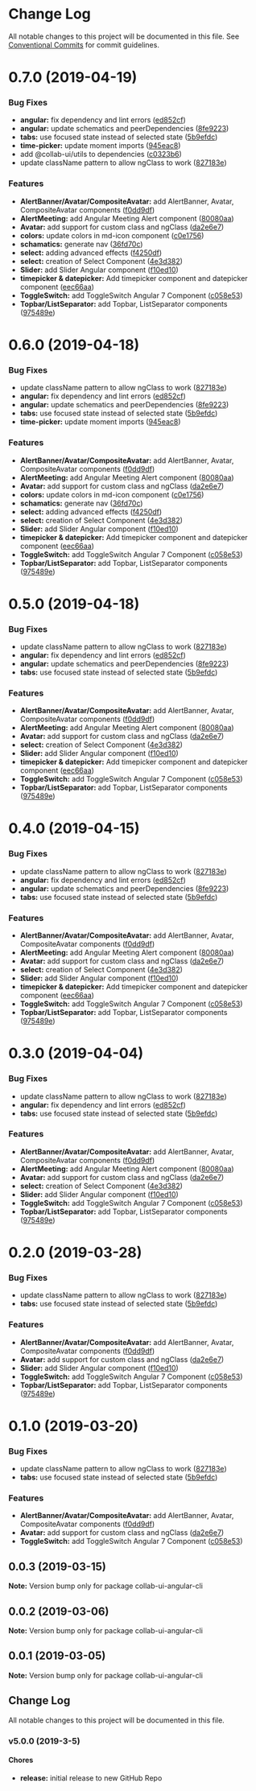 # Change Log

All notable changes to this project will be documented in this file.
See [Conventional Commits](https://conventionalcommits.org) for commit guidelines.

# 0.7.0 (2019-04-19)


### Bug Fixes

* **angular:** fix dependency and lint errors ([ed852cf](https://github.com/collab-ui/collab-ui/commit/ed852cf))
* **angular:** update schematics and peerDependencies ([8fe9223](https://github.com/collab-ui/collab-ui/commit/8fe9223))
* **tabs:** use focused state instead of selected state ([5b9efdc](https://github.com/collab-ui/collab-ui/commit/5b9efdc))
* **time-picker:** update moment imports ([945eac8](https://github.com/collab-ui/collab-ui/commit/945eac8))
* add @collab-ui/utils to dependencies ([c0323b6](https://github.com/collab-ui/collab-ui/commit/c0323b6))
* update className pattern to allow ngClass to work ([827183e](https://github.com/collab-ui/collab-ui/commit/827183e))


### Features

* **AlertBanner/Avatar/CompositeAvatar:** add AlertBanner, Avatar, CompositeAvatar components ([f0dd9df](https://github.com/collab-ui/collab-ui/commit/f0dd9df))
* **AlertMeeting:** add Angular Meeting Alert component ([80080aa](https://github.com/collab-ui/collab-ui/commit/80080aa))
* **Avatar:** add support for custom class and ngClass ([da2e6e7](https://github.com/collab-ui/collab-ui/commit/da2e6e7))
* **colors:** update colors in md-icon component ([c0e1756](https://github.com/collab-ui/collab-ui/commit/c0e1756))
* **schamatics:** generate nav ([36fd70c](https://github.com/collab-ui/collab-ui/commit/36fd70c))
* **select:** adding advanced effects ([f4250df](https://github.com/collab-ui/collab-ui/commit/f4250df))
* **select:** creation of Select Component ([4e3d382](https://github.com/collab-ui/collab-ui/commit/4e3d382))
* **Slider:** add Slider Angular component ([f10ed10](https://github.com/collab-ui/collab-ui/commit/f10ed10))
* **timepicker & datepicker:** Add timepicker component and datepicker component ([eec66aa](https://github.com/collab-ui/collab-ui/commit/eec66aa))
* **ToggleSwitch:** add ToggleSwitch Angular 7 Component ([c058e53](https://github.com/collab-ui/collab-ui/commit/c058e53))
* **Topbar/ListSeparator:** add Topbar, ListSeparator components ([975489e](https://github.com/collab-ui/collab-ui/commit/975489e))





# 0.6.0 (2019-04-18)


### Bug Fixes

* update className pattern to allow ngClass to work ([827183e](https://github.com/collab-ui/collab-ui/commit/827183e))
* **angular:** fix dependency and lint errors ([ed852cf](https://github.com/collab-ui/collab-ui/commit/ed852cf))
* **angular:** update schematics and peerDependencies ([8fe9223](https://github.com/collab-ui/collab-ui/commit/8fe9223))
* **tabs:** use focused state instead of selected state ([5b9efdc](https://github.com/collab-ui/collab-ui/commit/5b9efdc))
* **time-picker:** update moment imports ([945eac8](https://github.com/collab-ui/collab-ui/commit/945eac8))


### Features

* **AlertBanner/Avatar/CompositeAvatar:** add AlertBanner, Avatar, CompositeAvatar components ([f0dd9df](https://github.com/collab-ui/collab-ui/commit/f0dd9df))
* **AlertMeeting:** add Angular Meeting Alert component ([80080aa](https://github.com/collab-ui/collab-ui/commit/80080aa))
* **Avatar:** add support for custom class and ngClass ([da2e6e7](https://github.com/collab-ui/collab-ui/commit/da2e6e7))
* **colors:** update colors in md-icon component ([c0e1756](https://github.com/collab-ui/collab-ui/commit/c0e1756))
* **schamatics:** generate nav ([36fd70c](https://github.com/collab-ui/collab-ui/commit/36fd70c))
* **select:** adding advanced effects ([f4250df](https://github.com/collab-ui/collab-ui/commit/f4250df))
* **select:** creation of Select Component ([4e3d382](https://github.com/collab-ui/collab-ui/commit/4e3d382))
* **Slider:** add Slider Angular component ([f10ed10](https://github.com/collab-ui/collab-ui/commit/f10ed10))
* **timepicker & datepicker:** Add timepicker component and datepicker component ([eec66aa](https://github.com/collab-ui/collab-ui/commit/eec66aa))
* **ToggleSwitch:** add ToggleSwitch Angular 7 Component ([c058e53](https://github.com/collab-ui/collab-ui/commit/c058e53))
* **Topbar/ListSeparator:** add Topbar, ListSeparator components ([975489e](https://github.com/collab-ui/collab-ui/commit/975489e))





# 0.5.0 (2019-04-18)


### Bug Fixes

* update className pattern to allow ngClass to work ([827183e](https://github.com/collab-ui/collab-ui/commit/827183e))
* **angular:** fix dependency and lint errors ([ed852cf](https://github.com/collab-ui/collab-ui/commit/ed852cf))
* **angular:** update schematics and peerDependencies ([8fe9223](https://github.com/collab-ui/collab-ui/commit/8fe9223))
* **tabs:** use focused state instead of selected state ([5b9efdc](https://github.com/collab-ui/collab-ui/commit/5b9efdc))


### Features

* **AlertBanner/Avatar/CompositeAvatar:** add AlertBanner, Avatar, CompositeAvatar components ([f0dd9df](https://github.com/collab-ui/collab-ui/commit/f0dd9df))
* **AlertMeeting:** add Angular Meeting Alert component ([80080aa](https://github.com/collab-ui/collab-ui/commit/80080aa))
* **Avatar:** add support for custom class and ngClass ([da2e6e7](https://github.com/collab-ui/collab-ui/commit/da2e6e7))
* **select:** creation of Select Component ([4e3d382](https://github.com/collab-ui/collab-ui/commit/4e3d382))
* **Slider:** add Slider Angular component ([f10ed10](https://github.com/collab-ui/collab-ui/commit/f10ed10))
* **timepicker & datepicker:** Add timepicker component and datepicker component ([eec66aa](https://github.com/collab-ui/collab-ui/commit/eec66aa))
* **ToggleSwitch:** add ToggleSwitch Angular 7 Component ([c058e53](https://github.com/collab-ui/collab-ui/commit/c058e53))
* **Topbar/ListSeparator:** add Topbar, ListSeparator components ([975489e](https://github.com/collab-ui/collab-ui/commit/975489e))





# 0.4.0 (2019-04-15)


### Bug Fixes

* update className pattern to allow ngClass to work ([827183e](https://github.com/collab-ui/collab-ui/commit/827183e))
* **angular:** fix dependency and lint errors ([ed852cf](https://github.com/collab-ui/collab-ui/commit/ed852cf))
* **angular:** update schematics and peerDependencies ([8fe9223](https://github.com/collab-ui/collab-ui/commit/8fe9223))
* **tabs:** use focused state instead of selected state ([5b9efdc](https://github.com/collab-ui/collab-ui/commit/5b9efdc))


### Features

* **AlertBanner/Avatar/CompositeAvatar:** add AlertBanner, Avatar, CompositeAvatar components ([f0dd9df](https://github.com/collab-ui/collab-ui/commit/f0dd9df))
* **AlertMeeting:** add Angular Meeting Alert component ([80080aa](https://github.com/collab-ui/collab-ui/commit/80080aa))
* **Avatar:** add support for custom class and ngClass ([da2e6e7](https://github.com/collab-ui/collab-ui/commit/da2e6e7))
* **select:** creation of Select Component ([4e3d382](https://github.com/collab-ui/collab-ui/commit/4e3d382))
* **Slider:** add Slider Angular component ([f10ed10](https://github.com/collab-ui/collab-ui/commit/f10ed10))
* **timepicker & datepicker:** Add timepicker component and datepicker component ([eec66aa](https://github.com/collab-ui/collab-ui/commit/eec66aa))
* **ToggleSwitch:** add ToggleSwitch Angular 7 Component ([c058e53](https://github.com/collab-ui/collab-ui/commit/c058e53))
* **Topbar/ListSeparator:** add Topbar, ListSeparator components ([975489e](https://github.com/collab-ui/collab-ui/commit/975489e))





# 0.3.0 (2019-04-04)


### Bug Fixes

* update className pattern to allow ngClass to work ([827183e](https://github.com/collab-ui/collab-ui/commit/827183e))
* **angular:** fix dependency and lint errors ([ed852cf](https://github.com/collab-ui/collab-ui/commit/ed852cf))
* **tabs:** use focused state instead of selected state ([5b9efdc](https://github.com/collab-ui/collab-ui/commit/5b9efdc))


### Features

* **AlertBanner/Avatar/CompositeAvatar:** add AlertBanner, Avatar, CompositeAvatar components ([f0dd9df](https://github.com/collab-ui/collab-ui/commit/f0dd9df))
* **AlertMeeting:** add Angular Meeting Alert component ([80080aa](https://github.com/collab-ui/collab-ui/commit/80080aa))
* **Avatar:** add support for custom class and ngClass ([da2e6e7](https://github.com/collab-ui/collab-ui/commit/da2e6e7))
* **select:** creation of Select Component ([4e3d382](https://github.com/collab-ui/collab-ui/commit/4e3d382))
* **Slider:** add Slider Angular component ([f10ed10](https://github.com/collab-ui/collab-ui/commit/f10ed10))
* **ToggleSwitch:** add ToggleSwitch Angular 7 Component ([c058e53](https://github.com/collab-ui/collab-ui/commit/c058e53))
* **Topbar/ListSeparator:** add Topbar, ListSeparator components ([975489e](https://github.com/collab-ui/collab-ui/commit/975489e))





# 0.2.0 (2019-03-28)


### Bug Fixes

* update className pattern to allow ngClass to work ([827183e](https://github.com/collab-ui/collab-ui/commit/827183e))
* **tabs:** use focused state instead of selected state ([5b9efdc](https://github.com/collab-ui/collab-ui/commit/5b9efdc))


### Features

* **AlertBanner/Avatar/CompositeAvatar:** add AlertBanner, Avatar, CompositeAvatar components ([f0dd9df](https://github.com/collab-ui/collab-ui/commit/f0dd9df))
* **Avatar:** add support for custom class and ngClass ([da2e6e7](https://github.com/collab-ui/collab-ui/commit/da2e6e7))
* **Slider:** add Slider Angular component ([f10ed10](https://github.com/collab-ui/collab-ui/commit/f10ed10))
* **ToggleSwitch:** add ToggleSwitch Angular 7 Component ([c058e53](https://github.com/collab-ui/collab-ui/commit/c058e53))
* **Topbar/ListSeparator:** add Topbar, ListSeparator components ([975489e](https://github.com/collab-ui/collab-ui/commit/975489e))





# 0.1.0 (2019-03-20)


### Bug Fixes

* update className pattern to allow ngClass to work ([827183e](https://github.com/collab-ui/collab-ui/commit/827183e))
* **tabs:** use focused state instead of selected state ([5b9efdc](https://github.com/collab-ui/collab-ui/commit/5b9efdc))


### Features

* **AlertBanner/Avatar/CompositeAvatar:** add AlertBanner, Avatar, CompositeAvatar components ([f0dd9df](https://github.com/collab-ui/collab-ui/commit/f0dd9df))
* **Avatar:** add support for custom class and ngClass ([da2e6e7](https://github.com/collab-ui/collab-ui/commit/da2e6e7))
* **ToggleSwitch:** add ToggleSwitch Angular 7 Component ([c058e53](https://github.com/collab-ui/collab-ui/commit/c058e53))





## 0.0.3 (2019-03-15)

**Note:** Version bump only for package collab-ui-angular-cli





## 0.0.2 (2019-03-06)

**Note:** Version bump only for package collab-ui-angular-cli





## 0.0.1 (2019-03-05)

**Note:** Version bump only for package collab-ui-angular-cli





## Change Log
All notable changes to this project will be documented in this file.

### v5.0.0 (2019-3-5)

#### Chores

* **release:** initial release to new GitHub Repo
